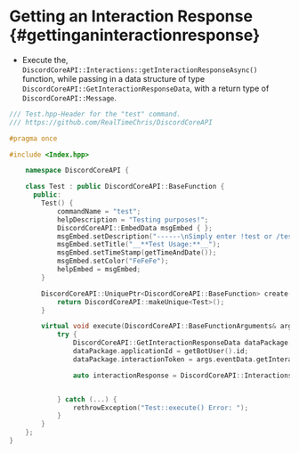 Getting an Interaction Response {#gettinganinteractionresponse}
============
- Execute the, `DiscordCoreAPI::Interactions::getInteractionResponseAsync()` function, while passing in a data structure of type `DiscordCoreAPI::GetInteractionResponseData`, with a return type of `DiscordCoreAPI::Message`.

```cpp
/// Test.hpp-Header for the "test" command.
/// https://github.com/RealTimeChris/DiscordCoreAPI

#pragma once

#include <Index.hpp>

	namespace DiscordCoreAPI {

	class Test : public DiscordCoreAPI::BaseFunction {
	  public:
		Test() {
			commandName = "test";
			helpDescription = "Testing purposes!";
			DiscordCoreAPI::EmbedData msgEmbed { };
			msgEmbed.setDescription("------\nSimply enter !test or /test!\n------");
			msgEmbed.setTitle("__**Test Usage:**__");
			msgEmbed.setTimeStamp(getTimeAndDate());
			msgEmbed.setColor("FeFeFe");
			helpEmbed = msgEmbed;
		}

		DiscordCoreAPI::UniquePtr<DiscordCoreAPI::BaseFunction> create() {
			return DiscordCoreAPI::makeUnique<Test>();
		}

		virtual void execute(DiscordCoreAPI::BaseFunctionArguments& args) {
			try {
				DiscordCoreAPI::GetInteractionResponseData dataPackage;
				dataPackage.applicationId = getBotUser().id;
				dataPackage.interactionToken = args.eventData.getInteractionToken();

				auto interactionResponse = DiscordCoreAPI::Interactions::getInteractionResponseAsync(dataPackage).get();


			} catch (...) {
				rethrowException("Test::execute() Error: ");
			}
		}
	};
}
```
